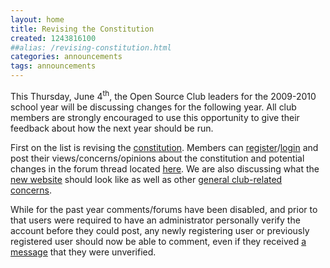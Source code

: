 ```yaml
---
layout: home
title: Revising the Constitution
created: 1243816100
##alias: /revising-constitution.html
categories: announcements
tags: announcements
---
```

This Thursday, June 4<sup>th</sup>, the Open Source Club leaders for the 2009-2010 school year will be discussing changes for the following year. All club members are strongly encouraged to use this opportunity to give their feedback about how the next year should be run.

First on the list is revising the [constitution](/constitution). Members can [register](/user/register)/[login](/user) and post their views/concerns/opinions about the constitution and potential changes in the forum thread located [here](/node/84). We are also discussing what the [new website](/node/87) should look like as well as other [general club-related concerns](/forum/6).

While for the past year comments/forums have been disabled, and prior to that users were required to have an administrator personally verify the account before they could post, any newly registering user or previously registered user should now be able to comment, even if they received [a message](/get_verified) that they were unverified.
